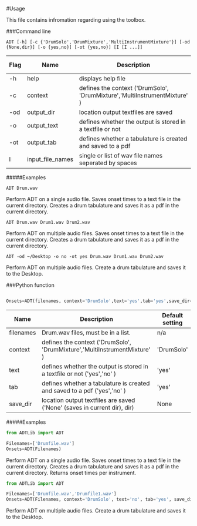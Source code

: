 #Usage

This file contains infromation regarding using the toolbox.

###Command line

    ADT [-h] [-c {'DrumSolo','DrumMixture','MultiInstrumentMixture'}] [-od {None,dir}] [-o {yes,no}] [-ot {yes,no}] [I [I ...]]   
    
| Flag   | Name           |   Description                                                       | Default setting  |
| ----  |  -------  | ----- |   ------   |   
| -h     |  help             |   displays help file                                              | n/a     |      
| -c     |       context        |  defines the context ('DrumSolo', 'DrumMixture','MultiInstrumentMixture' )                                        | 'DrumSolo'    |                                          
| -od    |   output_dir      |   location output textfiles are saved                            | None | 
| -o      | output_text     | defines whether the output is stored in a textfile or not    | yes |
| -ot    |   output_tab     |   defines whether a tabulature is created and saved to a pdf       | yes|
| I      |   input_file_names|   single or list of wav file names seperated by spaces                     |  n/a |

#####Examples

    ADT Drum.wav
    
Perform ADT on a single audio file. Saves onset times to a text file in the current directory. Creates a drum tabulature and saves it as a pdf in the current directory.
    
    ADT Drum.wav Drum1.wav Drum2.wav

Perform ADT on multiple audio files. Saves onset times to a text file in the current directory. Creates a drum tabulature and saves it as a pdf in the current directory.
    
    ADT -od ~/Desktop -o no -ot yes Drum.wav Drum1.wav Drum2.wav

Perform ADT on multiple audio files. Create a drum tabulature and saves it to the Desktop.
  
###Python function


```Python

Onsets=ADT(filenames, context='DrumSolo',text='yes',tab='yes',save_dir=None):

```
| Name           |   Description                                                       | Default setting  |
|  -------  | ----- |   ------   |   
|       filenames      | Drum.wav files, must be in a list.                                        | n/a     |                                           
|   context     |   defines the context ('DrumSolo', 'DrumMixture','MultiInstrumentMixture' )                           | 'DrumSolo' |
|   text     |   defines whether the output is stored in a textfile or not ('yes','no' )                           | 'yes' |
|   tab  |   defines whether a tabulature is created and saved to a pdf ('yes','no' )                           | 'yes' |
|   save_dir      |   location output textfiles are saved ('None' (saves in current dir), dir)                     | None | 

#####Examples

```Python
from ADTLib import ADT

Filenames=['Drumfile.wav']
Onsets=ADT(Filenames)
```
Perform ADT on a single audio file. Saves onset times to a text file in the current directory. Creates a drum tabulature and saves it as a pdf in the current directory. Returns onset times per instrument.


```Python
from ADTLib import ADT

Filenames=['Drumfile.wav','Drumfile1.wav']
Onsets=ADT(Filenames, context='DrumSolo', text='no', tab='yes', save_dir='~/Desktop')
```
Perform ADT on multiple audio files. Create a drum tabulature and saves it to the Desktop. 



